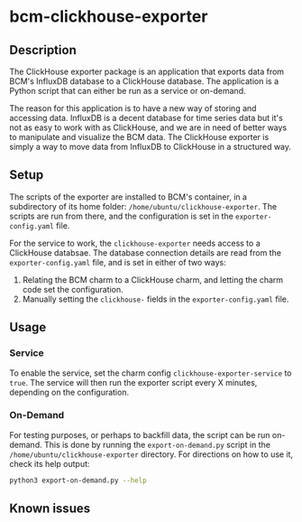 # bcm-clickhouse-exporter

## Description

The ClickHouse exporter package is an application that exports data from BCM's InfluxDB database to a ClickHouse database. The application is a Python script that can either be run as a service or on-demand.

The reason for this application is to have a new way of storing and accessing data. InfluxDB is a decent database for time series data but it's not as easy to work with as ClickHouse, and we are in need of better ways to manipulate and visualize the BCM data. The ClickHouse exporter is simply a way to move data from InfluxDB to ClickHouse in a structured way.

## Setup

The scripts of the exporter are installed to BCM's container, in a subdirectory of its home folder: `/home/ubuntu/clickhouse-exporter`. The scripts are run from there, and the configuration is set in the `exporter-config.yaml` file.

For the service to work, the `clickhouse-exporter` needs access to a ClickHouse databsae. The database connection details are read from the `exporter-config.yaml` file, and is set in either of two ways:

1. Relating the BCM charm to a ClickHouse charm, and letting the charm code set the configuration.
2. Manually setting the `clickhouse-` fields in the `exporter-config.yaml` file.

## Usage

### Service

To enable the service, set the charm config `clickhouse-exporter-service` to `true`. The service will then run the exporter script every X minutes, depending on the configuration.

### On-Demand

For testing purposes, or perhaps to backfill data, the script can be run on-demand. This is done by running the `export-on-demand.py` script in the `/home/ubuntu/clickhouse-exporter` directory. For directions on how to use it, check its help output:

```bash
python3 export-on-demand.py --help
```

## Known issues
